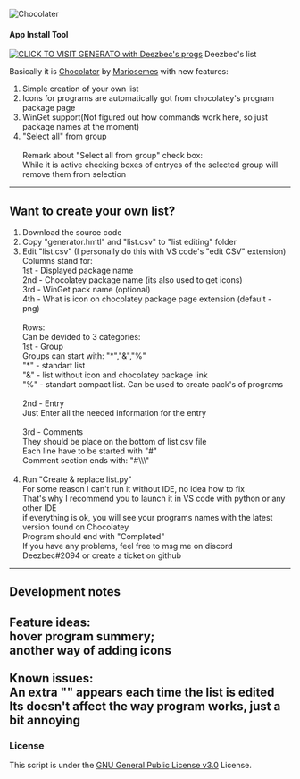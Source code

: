 ![Chocolater](https://raw.githubusercontent.com/mariosemes/Chocolater/main/images/simple-logo.jpg "Chocolater")
#### App Install Tool

[![CLICK TO VISIT GENERATO with Deezbec's progs](https://img.shields.io/badge/Click_To_Visit_Generator-blue.svg?style=for-the-badge)](https://raw.githack.com/Deezbec/Chocolater-and-WinGeter/main/generator.html)
Deezbec's list

Basically it is [Chocolater](https://github.com/mariosemes/Chocolater) by [Mariosemes](https://github.com/mariosemes) with new features:
1) Simple creation of your own list
2) Icons for programs are automatically got from chocolatey's program package page
3) WinGet support(Not figured out how commands work here, so just package names at the moment)
4) "Select all" from group<br><br>
Remark about "Select all from group" check box: <br> While it is active checking boxes of entryes of the selected group will remove them from selection

------------
## Want to create your own list?
1) Download the source code
2) Copy "generator.hmtl" and "list.csv" to "list editing" folder
3) Edit "list.csv" (I personally do this with VS code's "edit CSV" extension)<br>
Columns stand for:<br>
1st - Displayed package name<br>
2nd - Chocolatey package name (its also used to get icons)<br>
3rd - WinGet pack name (optional)<br>
4th - What is icon on chocolatey package page extension (default - png)<br><br>
Rows:<br>
Can be devided to 3 categories:<br>
1st -  Group<br>
Groups can start with:  "\*","&","%"<br>
"\*" - standart list<br>
"&" - list without icon and chocolatey package link<br>
"%" - standart compact list. Can be used to create pack's of programs<br><br>
2nd - Entry<br>
Just Enter all the needed information for the entry <br><br>
3rd - Comments<br>
They should be place on the bottom of list.csv file<br>
Each line have to be started with "#"<br>
Comment section ends with: "#\\\\\\" <br><br>
4) Run "Create & replace list.py"<br>
For some reason I can't run it without IDE, no idea how to fix<br>
That's why I recommend you to launch it in VS code with python or any other IDE<br>
if everything is ok, you will see your programs names with the latest version found on Chocolatey <br>
Program should end with "Completed"<br>
If you have any problems, feel free to msg me on discord Deezbec#2094 or create a ticket on github <br>

------------
## Development notes
Feature ideas: <br>
hover program summery;<br>
another way of adding icons<br><br>
Known issues: <br>
An extra "<!-- end{} -->" appears each time the list is edited<br>
Its doesn't affect the way program works, just a bit annoying 
------------
### License
This script is under the [GNU General Public License v3.0](https://github.com/mariosemes/Chocolater/blob/main/LICENSE "GNU General Public License v3.0") License.

